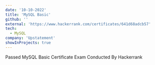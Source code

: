 ```yaml
---
date: '10-10-2022'
title: 'MySQL Basic'
github: ''
external: 'https://www.hackerrank.com/certificates/641d68adcb57'
tech:
  - MySQL
company: 'Upstatement'
showInProjects: true
---
```


Passed MySQL Basic Certificate Exam Conducted By Hackerrank
